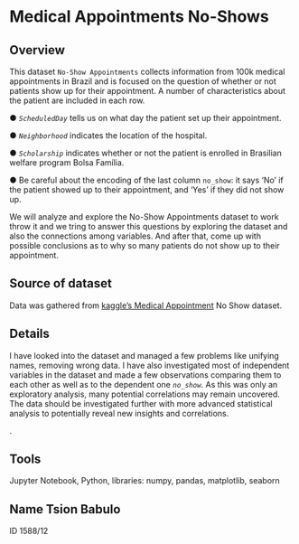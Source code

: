 # Medical Appointments No-Shows

## Overview
This dataset `No-Show Appointments` collects information from 100k medical appointments in Brazil and is focused on the question of whether or not patients show up for their appointment. A number of characteristics about the patient are included in each row.

● *`ScheduledDay`* tells us on what day the patient set up their appointment.

● *`Neighborhood`* indicates the location of the hospital.

● *`Scholarship`* indicates whether or not the patient is enrolled in Brasilian welfare program Bolsa Família.

● Be careful about the encoding of the last column `no_show`: it says ‘No’ if the patient showed up to their appointment, and ‘Yes’ if they did not show up.

We will analyze and explore the No-Show Appointments dataset to work throw it and we tring to answer this questions by exploring the dataset and also the connections among variables. And after that, come up with possible conclusions as to why so many patients do not show up to their appointment.

## Source of dataset
Data was gathered from [kaggle’s Medical Appointment](https://d17h27t6h515a5.cloudfront.net/topher/2017/October/59dd2e9a_noshowappointments-kagglev2-may-2016/noshowappointments-kagglev2-may-2016.csv) No Show dataset.
## Details
I have looked into the dataset and managed a few problems like unifying names, removing wrong data. I have also investigated most of independent variables in the dataset and made a few observations comparing them to each other as well as to the dependent one *`no_show`*. As this was only an exploratory analysis, many potential correlations may remain uncovered. The data should be investigated further with more advanced statistical analysis to potentially reveal new insights and correlations.

.

## Tools
 Jupyter Notebook, Python, libraries: numpy, pandas, matplotlib, seaborn




 ## Name Tsion Babulo
 ID 1588/12
